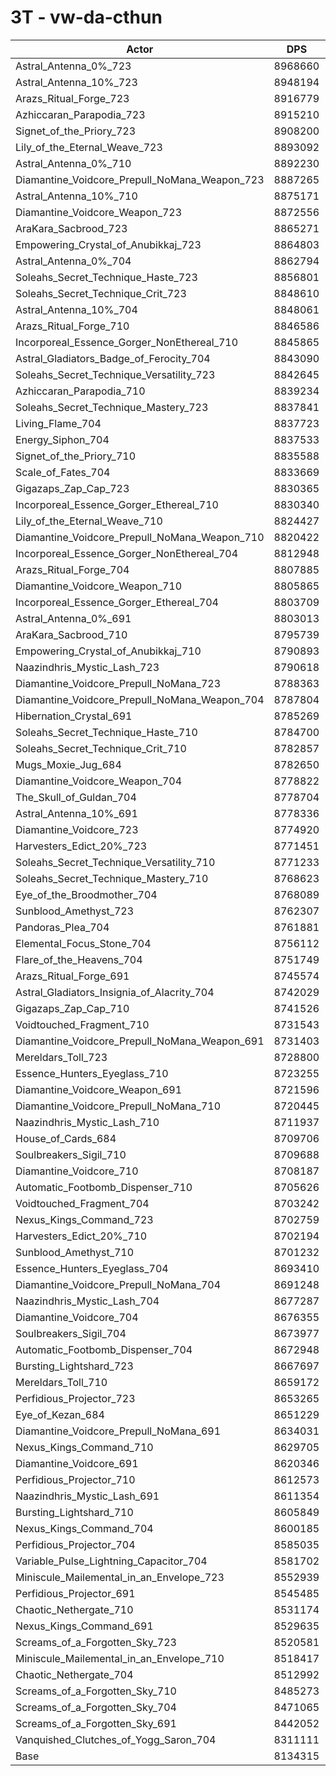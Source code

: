 # 3T - vw-da-cthun
| Actor | DPS | Increase |
|---|:---:|:---:|
|Astral_Antenna_0%_723|8968660|10.26%|
|Astral_Antenna_10%_723|8948194|10.01%|
|Arazs_Ritual_Forge_723|8916779|9.62%|
|Azhiccaran_Parapodia_723|8915210|9.60%|
|Signet_of_the_Priory_723|8908200|9.51%|
|Lily_of_the_Eternal_Weave_723|8893092|9.33%|
|Astral_Antenna_0%_710|8892230|9.32%|
|Diamantine_Voidcore_Prepull_NoMana_Weapon_723|8887265|9.26%|
|Astral_Antenna_10%_710|8875171|9.11%|
|Diamantine_Voidcore_Weapon_723|8872556|9.08%|
|AraKara_Sacbrood_723|8865271|8.99%|
|Empowering_Crystal_of_Anubikkaj_723|8864803|8.98%|
|Astral_Antenna_0%_704|8862794|8.96%|
|Soleahs_Secret_Technique_Haste_723|8856801|8.88%|
|Soleahs_Secret_Technique_Crit_723|8848610|8.78%|
|Astral_Antenna_10%_704|8848061|8.77%|
|Arazs_Ritual_Forge_710|8846586|8.76%|
|Incorporeal_Essence_Gorger_NonEthereal_710|8845865|8.75%|
|Astral_Gladiators_Badge_of_Ferocity_704|8843090|8.71%|
|Soleahs_Secret_Technique_Versatility_723|8842645|8.71%|
|Azhiccaran_Parapodia_710|8839234|8.67%|
|Soleahs_Secret_Technique_Mastery_723|8837841|8.65%|
|Living_Flame_704|8837723|8.65%|
|Energy_Siphon_704|8837533|8.65%|
|Signet_of_the_Priory_710|8835588|8.62%|
|Scale_of_Fates_704|8833669|8.60%|
|Gigazaps_Zap_Cap_723|8830365|8.56%|
|Incorporeal_Essence_Gorger_Ethereal_710|8830340|8.56%|
|Lily_of_the_Eternal_Weave_710|8824427|8.48%|
|Diamantine_Voidcore_Prepull_NoMana_Weapon_710|8820422|8.43%|
|Incorporeal_Essence_Gorger_NonEthereal_704|8812948|8.34%|
|Arazs_Ritual_Forge_704|8807885|8.28%|
|Diamantine_Voidcore_Weapon_710|8805865|8.26%|
|Incorporeal_Essence_Gorger_Ethereal_704|8803709|8.23%|
|Astral_Antenna_0%_691|8803013|8.22%|
|AraKara_Sacbrood_710|8795739|8.13%|
|Empowering_Crystal_of_Anubikkaj_710|8790893|8.07%|
|Naazindhris_Mystic_Lash_723|8790618|8.07%|
|Diamantine_Voidcore_Prepull_NoMana_723|8788363|8.04%|
|Diamantine_Voidcore_Prepull_NoMana_Weapon_704|8787804|8.03%|
|Hibernation_Crystal_691|8785269|8.00%|
|Soleahs_Secret_Technique_Haste_710|8784700|8.00%|
|Soleahs_Secret_Technique_Crit_710|8782857|7.97%|
|Mugs_Moxie_Jug_684|8782650|7.97%|
|Diamantine_Voidcore_Weapon_704|8778822|7.92%|
|The_Skull_of_Guldan_704|8778704|7.92%|
|Astral_Antenna_10%_691|8778336|7.92%|
|Diamantine_Voidcore_723|8774920|7.88%|
|Harvesters_Edict_20%_723|8771451|7.83%|
|Soleahs_Secret_Technique_Versatility_710|8771233|7.83%|
|Soleahs_Secret_Technique_Mastery_710|8768623|7.80%|
|Eye_of_the_Broodmother_704|8768089|7.79%|
|Sunblood_Amethyst_723|8762307|7.72%|
|Pandoras_Plea_704|8761881|7.72%|
|Elemental_Focus_Stone_704|8756112|7.64%|
|Flare_of_the_Heavens_704|8751749|7.59%|
|Arazs_Ritual_Forge_691|8745574|7.51%|
|Astral_Gladiators_Insignia_of_Alacrity_704|8742029|7.47%|
|Gigazaps_Zap_Cap_710|8741526|7.46%|
|Voidtouched_Fragment_710|8731543|7.34%|
|Diamantine_Voidcore_Prepull_NoMana_Weapon_691|8731403|7.34%|
|Mereldars_Toll_723|8728800|7.31%|
|Essence_Hunters_Eyeglass_710|8723255|7.24%|
|Diamantine_Voidcore_Weapon_691|8721596|7.22%|
|Diamantine_Voidcore_Prepull_NoMana_710|8720445|7.21%|
|Naazindhris_Mystic_Lash_710|8711937|7.10%|
|House_of_Cards_684|8709706|7.07%|
|Soulbreakers_Sigil_710|8709688|7.07%|
|Diamantine_Voidcore_710|8708187|7.05%|
|Automatic_Footbomb_Dispenser_710|8705626|7.02%|
|Voidtouched_Fragment_704|8703242|6.99%|
|Nexus_Kings_Command_723|8702759|6.99%|
|Harvesters_Edict_20%_710|8702194|6.98%|
|Sunblood_Amethyst_710|8701232|6.97%|
|Essence_Hunters_Eyeglass_704|8693410|6.87%|
|Diamantine_Voidcore_Prepull_NoMana_704|8691248|6.85%|
|Naazindhris_Mystic_Lash_704|8677287|6.68%|
|Diamantine_Voidcore_704|8676355|6.66%|
|Soulbreakers_Sigil_704|8673977|6.63%|
|Automatic_Footbomb_Dispenser_704|8672948|6.62%|
|Bursting_Lightshard_723|8667697|6.56%|
|Mereldars_Toll_710|8659172|6.45%|
|Perfidious_Projector_723|8653265|6.38%|
|Eye_of_Kezan_684|8651229|6.35%|
|Diamantine_Voidcore_Prepull_NoMana_691|8634031|6.14%|
|Nexus_Kings_Command_710|8629705|6.09%|
|Diamantine_Voidcore_691|8620346|5.98%|
|Perfidious_Projector_710|8612573|5.88%|
|Naazindhris_Mystic_Lash_691|8611354|5.86%|
|Bursting_Lightshard_710|8605849|5.80%|
|Nexus_Kings_Command_704|8600185|5.73%|
|Perfidious_Projector_704|8585035|5.54%|
|Variable_Pulse_Lightning_Capacitor_704|8581702|5.50%|
|Miniscule_Mailemental_in_an_Envelope_723|8552939|5.15%|
|Perfidious_Projector_691|8545485|5.05%|
|Chaotic_Nethergate_710|8531174|4.88%|
|Nexus_Kings_Command_691|8529635|4.86%|
|Screams_of_a_Forgotten_Sky_723|8520581|4.75%|
|Miniscule_Mailemental_in_an_Envelope_710|8518417|4.72%|
|Chaotic_Nethergate_704|8512992|4.66%|
|Screams_of_a_Forgotten_Sky_710|8485273|4.31%|
|Screams_of_a_Forgotten_Sky_704|8471065|4.14%|
|Screams_of_a_Forgotten_Sky_691|8442052|3.78%|
|Vanquished_Clutches_of_Yogg_Saron_704|8311111|2.17%|
|Base|8134315|0.00%|
